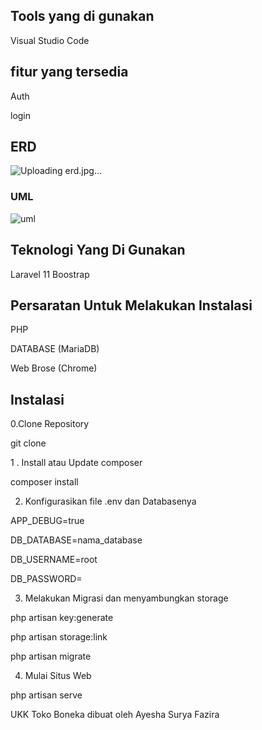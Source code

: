 

## Tools yang di gunakan

Visual Studio Code

## fitur yang tersedia
Auth

  login
## ERD
![Uploading erd.jpg…]()

  

### UML
![uml](https://github.com/user-attachments/assets/c93fc4dc-1d47-4776-a5ae-c25a4c87f4d7)


## Teknologi Yang Di Gunakan
  Laravel 11
  Boostrap
  
## Persaratan Untuk Melakukan Instalasi
  PHP

  
  DATABASE (MariaDB)

  
  Web Brose (Chrome)

## Instalasi
0.Clone Repository

git clone

  1 . Install atau Update composer

composer install

2. Konfigurasikan file .env dan Databasenya


APP_DEBUG=true


DB_DATABASE=nama_database


DB_USERNAME=root


DB_PASSWORD=

3. Melakukan Migrasi dan menyambungkan storage

php artisan key:generate


php artisan storage:link


php artisan migrate



4. Mulai Situs Web

php artisan serve


UKK Toko Boneka dibuat oleh Ayesha Surya Fazira
